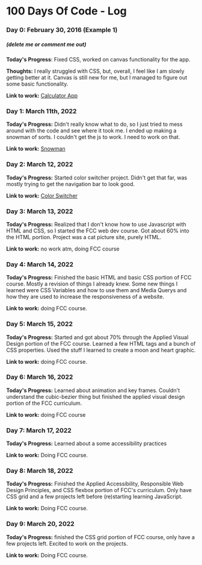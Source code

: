 # 100 Days Of Code - Log

### Day 0: February 30, 2016 (Example 1)
##### (delete me or comment me out)

**Today's Progress**: Fixed CSS, worked on canvas functionality for the app.

**Thoughts:** I really struggled with CSS, but, overall, I feel like I am slowly getting better at it. Canvas is still new for me, but I managed to figure out some basic functionality.

**Link to work:** [Calculator App](http://www.example.com)


### Day 1: March 11th, 2022

**Today's Progress:** Didn't really know what to do, so I just tried to mess around with the code and see where it took me. I ended up making a snowman of sorts. I couldn't get the js to work. I need to work on that. 

**Link to work:** [Snowman](https://github.com/c4leab/100-days-of-code/blob/master/first.html)


### Day 2: March 12, 2022

**Today's Progress:** Started color switcher project. Didn't get that far, was mostly trying to get the navigation bar to look good.

**Link to work:** [Color Switcher](https://github.com/c4leab/100-days-of-code/blob/master/cs.html)


### Day 3: March 13, 2022

**Today's Progress:** Realized that I don't know how to use Javascript with HTML and CSS, so I started the FCC web dev course. Got about 60% into the HTML portion. Project was a cat picture site, purely HTML.

**Link to work:** no work atm, doing FCC course


### Day 4: March 14, 2022

**Today's Progress:** Finished the basic HTML and basic CSS portion of FCC course. Mostly a revision of things I already knew. Some new things I learned were CSS Variables and how to use them and Media Querys and how they are used to increase the responsiveness of a website.

**Link to work:** doing FCC course.


### Day 5: March 15, 2022

**Today's Progress:** Started and got about 70% through the Applied Visual Design portion of the FCC course. Learned a few HTML tags and a bunch of CSS properties. Used the stuff I learned to create a moon and heart graphic. 

**Link to work:** doing FCC course.


### Day 6: March 16, 2022

**Today's Progress:** Learned about animation and key frames. Couldn't understand the cubic-bezier thing but finished the applied visual design portion of the FCC curriculum.

**Link to work:** doing FCC course


### Day 7: March 17, 2022

**Today's Progress:** Learned about a some accessibility practices

**Link to work:** Doing FCC course.


### Day 8: March 18, 2022

**Today's Progress:** Finished the Applied Accessibility, Responsible Web Design Principles, and CSS flexbox portion of FCC's curriculum. Only have CSS grid and a few projects left before (re)starting learning JavaScript.

**Link to work:** Doing FCC course.

### Day 9: March 20, 2022

**Today's Progress:** finished the CSS grid portion of FCC course, only have a few projects left. Excited to work on the projects.

**Link to work:** Doing FCC course.


